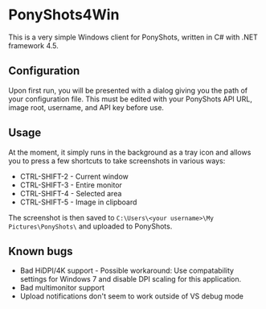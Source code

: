 PonyShots4Win
=============

This is a very simple Windows client for PonyShots, written in C# with .NET framework 4.5.

## Configuration

Upon first run, you will be presented with a dialog giving you the path of your configuration file. This must be edited with your PonyShots API URL, image root, username, and API key before use.

## Usage

At the moment, it simply runs in the background as a tray icon and allows you to press a few shortcuts to take screenshots in various ways:


* CTRL-SHIFT-2 - Current window
* CTRL-SHIFT-3 - Entire monitor
* CTRL-SHIFT-4 - Selected area
* CTRL-SHIFT-5 - Image in clipboard

The screenshot is then saved to `C:\Users\<your username>\My Pictures\PonyShots\` and uploaded to PonyShots.

## Known bugs
* Bad HiDPI/4K support - Possible workaround: Use compatability settings for Windows 7 and disable DPI scaling for this application.
* Bad multimonitor support
* Upload notifications don't seem to work outside of VS debug mode

